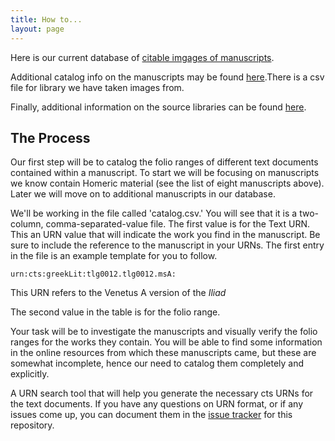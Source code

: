 ```yaml
---
title: How to...
layout: page
---
```



Here is our current database of [citable imgages of manuscripts](http://beta.hpcc.uh.edu/tomcat/mss/photos). 

Additional catalog info on the manuscripts may be found [here](https://github.com/openpaleography/mss/tree/master/collections/mss).There is a csv file for library we have taken images from.

Finally, additional information on the source libraries can be found [here](https://github.com/openpaleography/img_sources/blob/master/sources.md). 

## The Process ##

Our first step will be to catalog the folio ranges of different text documents contained within a manuscript. To start we will be focusing on manuscripts we know contain Homeric material (see the list of eight manuscripts above). Later we will move on to additional manuscripts in our database. 

We'll be working in the file called 'catalog.csv.' You will see that it is a two-column, comma-separated-value file. The first value is for the Text URN. This an URN value that will indicate the work you find in the manuscript. Be sure to include the reference to the manuscript in your URNs. The first entry in the file is an example template for you to follow. 

    urn:cts:greekLit:tlg0012.tlg0012.msA:
  
This URN refers to the Venetus A version of the *Iliad*

The second value in the table is for the folio range.

Your task will be to investigate the manuscripts and visually verify the folio ranges for the works they contain. You will be able to find some information in the online resources from which these manuscripts came, but these are somewhat incomplete, hence our need to catalog them completely and explicitly. 

A URN search tool that will help you generate the necessary cts URNs for the text documents. If you have any questions on URN format, or if any issues come up, you can document them in the [issue tracker](https://github.com/openpaleography/msscatalog/issues/new) for this repository.
